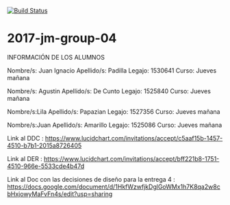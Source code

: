 [![Build Status](https://travis-ci.com/dds-utn/2017-jm-group-04.svg?token=YH5HE4d452payYdvEfoh&branch=master)](https://travis-ci.com/dds-utn/2017-jm-group-04)

# 2017-jm-group-04

INFORMACIÓN DE LOS ALUMNOS

Nombre/s: Juan Ignacio Apellido/s: Padilla Legajo: 1530641 Curso: Jueves mañana

Nombre/s: Agustin Apellido/s: De Cunto Legajo: 1525840 Curso: Jueves mañana

Nombre/s:Lila Apellido/s: Papazian Legajo: 1527356 Curso: Jueves mañana

Nombre/s:Juan Apellido/s: Amarillo Legajo: 1525086 Curso: Jueves mañana

Link al DDC : https://www.lucidchart.com/invitations/accept/c5aaf15b-1457-4510-b7b1-2015a8726405

Link al DER : https://www.lucidchart.com/invitations/accept/bff221b8-1751-4510-966e-5533cde4b47d

Link al Doc con las decisiones de diseño para la entrega 4 : https://docs.google.com/document/d/1HkfWzwfjkDglGoWMx1h7K8qa2w8cbHxjowyMaFvFn4s/edit?usp=sharing
